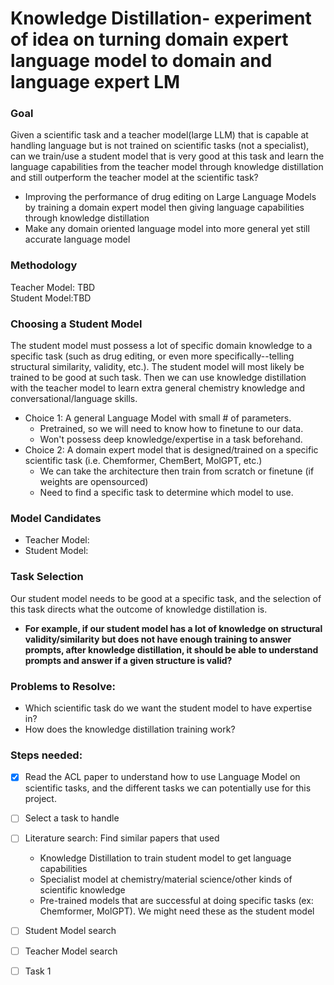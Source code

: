 # Knowledge Distillation- experiment of idea on turning domain expert language model to domain and language expert LM 

### Goal  
Given a scientific task and a teacher model(large LLM) that is capable at handling language but is not trained on scientific tasks (not a specialist), can we train/use a student model that is very good at this task and learn the language capabilities from the teacher model through knowledge distillation and still outperform the teacher model at the scientific task?  
- Improving the performance of drug editing on Large Language Models by training a domain expert model then giving language capabilities through knowledge distillation 
- Make any domain oriented language model into more general yet still accurate language model 

### Methodology 
Teacher Model: TBD   
Student Model:TBD    
  
### Choosing a Student Model  
The student model must possess a lot of specific domain knowledge to a specific task (such as drug editing, or even more specifically--telling structural similarity, validity, etc.). The student model will most likely be trained to be good at such task. Then we can use knowledge distillation with the teacher model to learn extra general chemistry knowledge and conversational/language skills.  
- Choice 1: A general Language Model with small # of parameters. 
    - Pretrained, so we will need to know how to finetune to our data. 
    - Won't possess deep knowledge/expertise in a task beforehand. 
- Choice 2: A domain expert model that is designed/trained on a specific scientific task (i.e. Chemformer, ChemBert, MolGPT, etc.)
    - We can take the architecture then train from scratch or finetune (if weights are opensourced)
    - Need to find a specific task to determine which model to use. 
  
### Model Candidates 
- Teacher Model:  
- Student Model: 
### Task Selection
Our student model needs to be good at a specific task, and the selection of this task directs what the outcome of knowledge distillation is.  
   - **For example, if our student model has a lot of knowledge on structural validity/similarity but does not have enough training to answer prompts, after knowledge distillation, it should be able to understand prompts and answer if a given structure is valid?** 
  
### Problems to Resolve: 
- Which scientific task do we want the student model to have expertise in? 
- How does the knowledge distillation training work? 


### Steps needed: 
- [x] Read the ACL paper to understand how to use Language Model on scientific tasks, and the different tasks we can potentially use for this project.   
- [ ] Select a task to handle 
- [ ] Literature search: Find similar papers that used     
    - Knowledge Distillation to train student model to get language capabilities 
    - Specialist model at chemistry/material science/other kinds of scientific knowledge
    - Pre-trained models that are successful at doing specific tasks (ex: Chemformer, MolGPT). We might need these as the student model 

- [ ] Student Model search   
- [ ] Teacher Model search  
- [ ] Task 1